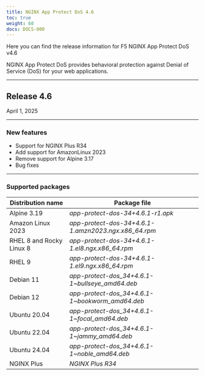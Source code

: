 ```yaml
---
title: NGINX App Protect DoS 4.6
toc: true
weight: 60
docs: DOCS-000
---
```


Here you can find the release information for F5 NGINX App Protect DoS v4.6  

NGINX App Protect DoS provides behavioral protection against Denial of Service (DoS) for your web applications.

---

## Release 4.6

April 1, 2025

---

### New features

- Support for NGINX Plus R34
- Add support for AmazonLinux 2023
- Remove support for Alpine 3.17 
- Bug fixes

---

### Supported packages

| Distribution name        | Package file                                         |
|--------------------------|------------------------------------------------------|
| Alpine 3.19              | _app-protect-dos-34+4.6.1-r1.apk_                    |
| Amazon Linux 2023         | _app-protect-dos-34+4.6.1-1.amzn2023.ngx.x86_64.rpm_ |  
| RHEL 8 and Rocky Linux 8 | _app-protect-dos-34+4.6.1-1.el8.ngx.x86_64.rpm_      |
| RHEL 9                   | _app-protect-dos-34+4.6.1-1.el9.ngx.x86_64.rpm_      |
| Debian 11                | _app-protect-dos_34+4.6.1-1\~bullseye_amd64.deb_     |
| Debian 12                | _app-protect-dos_34+4.6.1-1\~bookworm_amd64.deb_     |
| Ubuntu 20.04             | _app-protect-dos_34+4.6.1-1\~focal_amd64.deb_        |
| Ubuntu 22.04             | _app-protect-dos_34+4.6.1-1\~jammy_amd64.deb_        |
| Ubuntu 24.04             | _app-protect-dos_34+4.6.1-1\~noble_amd64.deb_        |
| NGINX Plus               | _NGINX Plus R34_                                     |

